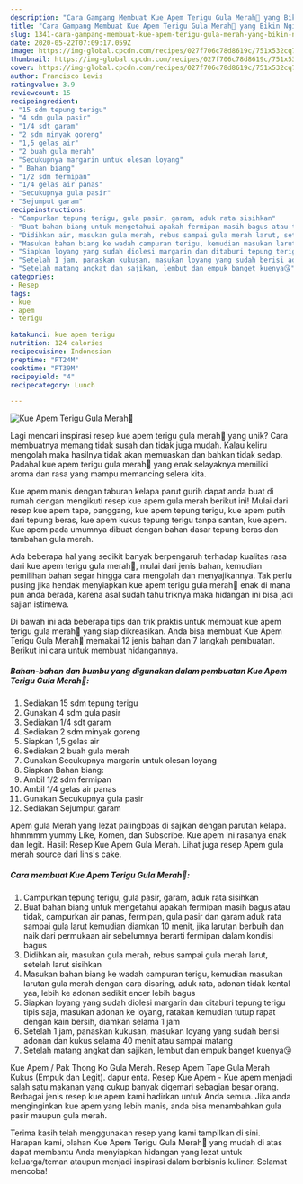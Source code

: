 ```yaml
---
description: "Cara Gampang Membuat Kue Apem Terigu Gula Merah🌼 yang Bikin Ngiler"
title: "Cara Gampang Membuat Kue Apem Terigu Gula Merah🌼 yang Bikin Ngiler"
slug: 1341-cara-gampang-membuat-kue-apem-terigu-gula-merah-yang-bikin-ngiler
date: 2020-05-22T07:09:17.059Z
image: https://img-global.cpcdn.com/recipes/027f706c78d8619c/751x532cq70/kue-apem-terigu-gula-merah🌼-foto-resep-utama.jpg
thumbnail: https://img-global.cpcdn.com/recipes/027f706c78d8619c/751x532cq70/kue-apem-terigu-gula-merah🌼-foto-resep-utama.jpg
cover: https://img-global.cpcdn.com/recipes/027f706c78d8619c/751x532cq70/kue-apem-terigu-gula-merah🌼-foto-resep-utama.jpg
author: Francisco Lewis
ratingvalue: 3.9
reviewcount: 15
recipeingredient:
- "15 sdm tepung terigu"
- "4 sdm gula pasir"
- "1/4 sdt garam"
- "2 sdm minyak goreng"
- "1,5 gelas air"
- "2 buah gula merah"
- "Secukupnya margarin untuk olesan loyang"
- " Bahan biang"
- "1/2 sdm fermipan"
- "1/4 gelas air panas"
- "Secukupnya gula pasir"
- "Sejumput garam"
recipeinstructions:
- "Campurkan tepung terigu, gula pasir, garam, aduk rata sisihkan"
- "Buat bahan biang untuk mengetahui apakah fermipan masih bagus atau tidak, campurkan air panas, fermipan, gula pasir dan garam aduk rata sampai gula larut kemudian diamkan 10 menit, jika larutan berbuih dan naik dari permukaan air sebelumnya berarti fermipan dalam kondisi bagus"
- "Didihkan air, masukan gula merah, rebus sampai gula merah larut, setelah larut sisihkan"
- "Masukan bahan biang ke wadah campuran terigu, kemudian masukan larutan gula merah dengan cara disaring, aduk rata, adonan tidak kental yaa, lebih ke adonan sedikit encer lebih bagus"
- "Siapkan loyang yang sudah diolesi margarin dan ditaburi tepung terigu tipis saja, masukan adonan ke loyang, ratakan kemudian tutup rapat dengan kain bersih, diamkan selama 1 jam"
- "Setelah 1 jam, panaskan kukusan, masukan loyang yang sudah berisi adonan dan kukus selama 40 menit atau sampai matang"
- "Setelah matang angkat dan sajikan, lembut dan empuk banget kuenya😘"
categories:
- Resep
tags:
- kue
- apem
- terigu

katakunci: kue apem terigu 
nutrition: 124 calories
recipecuisine: Indonesian
preptime: "PT24M"
cooktime: "PT39M"
recipeyield: "4"
recipecategory: Lunch

---
```



![Kue Apem Terigu Gula Merah🌼](https://img-global.cpcdn.com/recipes/027f706c78d8619c/751x532cq70/kue-apem-terigu-gula-merah🌼-foto-resep-utama.jpg)

Lagi mencari inspirasi resep kue apem terigu gula merah🌼 yang unik? Cara membuatnya memang tidak susah dan tidak juga mudah. Kalau keliru mengolah maka hasilnya tidak akan memuaskan dan bahkan tidak sedap. Padahal kue apem terigu gula merah🌼 yang enak selayaknya memiliki aroma dan rasa yang mampu memancing selera kita.

Kue apem manis dengan taburan kelapa parut gurih dapat anda buat di rumah dengan mengikuti resep kue apem gula merah berikut ini! Mulai dari resep kue apem tape, panggang, kue apem tepung terigu, kue apem putih dari tepung beras, kue apem kukus tepung terigu tanpa santan, kue apem. Kue apem pada umumnya dibuat dengan bahan dasar tepung beras dan tambahan gula merah.

Ada beberapa hal yang sedikit banyak berpengaruh terhadap kualitas rasa dari kue apem terigu gula merah🌼, mulai dari jenis bahan, kemudian pemilihan bahan segar hingga cara mengolah dan menyajikannya. Tak perlu pusing jika hendak menyiapkan kue apem terigu gula merah🌼 enak di mana pun anda berada, karena asal sudah tahu triknya maka hidangan ini bisa jadi sajian istimewa.


Di bawah ini ada beberapa tips dan trik praktis untuk membuat kue apem terigu gula merah🌼 yang siap dikreasikan. Anda bisa membuat Kue Apem Terigu Gula Merah🌼 memakai 12 jenis bahan dan 7 langkah pembuatan. Berikut ini cara untuk membuat hidangannya.

<!--inarticleads1-->

##### Bahan-bahan dan bumbu yang digunakan dalam pembuatan Kue Apem Terigu Gula Merah🌼:

1. Sediakan 15 sdm tepung terigu
1. Gunakan 4 sdm gula pasir
1. Sediakan 1/4 sdt garam
1. Sediakan 2 sdm minyak goreng
1. Siapkan 1,5 gelas air
1. Sediakan 2 buah gula merah
1. Gunakan Secukupnya margarin untuk olesan loyang
1. Siapkan  Bahan biang:
1. Ambil 1/2 sdm fermipan
1. Ambil 1/4 gelas air panas
1. Gunakan Secukupnya gula pasir
1. Sediakan Sejumput garam


Apem gula Merah yang lezat palingbpas di sajikan dengan parutan kelapa. hhmmmm yummy Like, Komen, dan Subscribe. Kue apem ini rasanya enak dan legit. Hasil: Resep Kue Apem Gula Merah. Lihat juga resep Apem gula merah source dari lins&#39;s cake. 

<!--inarticleads2-->

##### Cara membuat Kue Apem Terigu Gula Merah🌼:

1. Campurkan tepung terigu, gula pasir, garam, aduk rata sisihkan
1. Buat bahan biang untuk mengetahui apakah fermipan masih bagus atau tidak, campurkan air panas, fermipan, gula pasir dan garam aduk rata sampai gula larut kemudian diamkan 10 menit, jika larutan berbuih dan naik dari permukaan air sebelumnya berarti fermipan dalam kondisi bagus
1. Didihkan air, masukan gula merah, rebus sampai gula merah larut, setelah larut sisihkan
1. Masukan bahan biang ke wadah campuran terigu, kemudian masukan larutan gula merah dengan cara disaring, aduk rata, adonan tidak kental yaa, lebih ke adonan sedikit encer lebih bagus
1. Siapkan loyang yang sudah diolesi margarin dan ditaburi tepung terigu tipis saja, masukan adonan ke loyang, ratakan kemudian tutup rapat dengan kain bersih, diamkan selama 1 jam
1. Setelah 1 jam, panaskan kukusan, masukan loyang yang sudah berisi adonan dan kukus selama 40 menit atau sampai matang
1. Setelah matang angkat dan sajikan, lembut dan empuk banget kuenya😘


Kue Apem / Pak Thong Ko Gula Merah. Resep Apem Tape Gula Merah Kukus (Empuk dan Legit). dapur enta. Resep Kue Apem - Kue apem menjadi salah satu makanan yang cukup banyak digemari sebagian besar orang. Berbagai jenis resep kue apem kami hadirkan untuk Anda semua. Jika anda menginginkan kue apem yang lebih manis, anda bisa menambahkan gula pasir maupun gula merah. 

Terima kasih telah menggunakan resep yang kami tampilkan di sini. Harapan kami, olahan Kue Apem Terigu Gula Merah🌼 yang mudah di atas dapat membantu Anda menyiapkan hidangan yang lezat untuk keluarga/teman ataupun menjadi inspirasi dalam berbisnis kuliner. Selamat mencoba!
